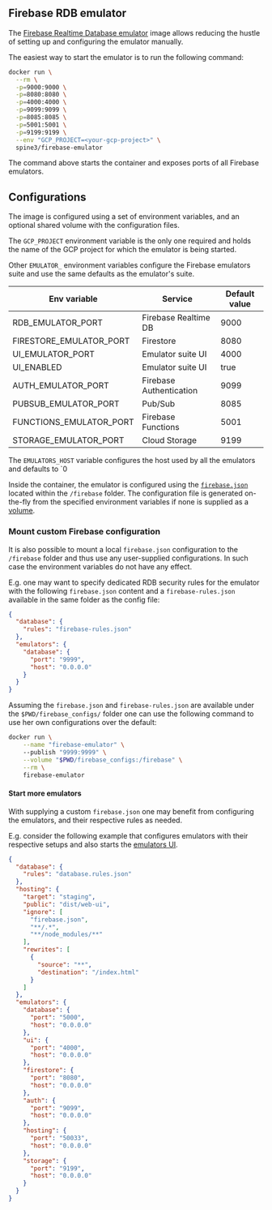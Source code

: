 Firebase RDB emulator
---------

The [Firebase Realtime Database emulator][emulator] image allows reducing the hustle of setting up 
and configuring the emulator manually.

The easiest way to start the emulator is to run the following command:

```bash
docker run \
  --rm \
  -p=9000:9000 \
  -p=8080:8080 \
  -p=4000:4000 \
  -p=9099:9099 \
  -p=8085:8085 \
  -p=5001:5001 \
  -p=9199:9199 \
  --env "GCP_PROJECT=<your-gcp-project>" \
  spine3/firebase-emulator
```

The command above starts the container and exposes ports of all Firebase emulators.

## Configurations

The image is configured using a set of environment variables, and an optional shared volume with
the configuration files.

The `GCP_PROJECT` environment variable is the only one required and holds the name of the
GCP project for which the emulator is being started.

Other `EMULATOR_` environment variables configure the Firebase emulators suite and use
the same defaults as the emulator's suite.

| Env variable            | Service                 | Default value |
|-------------------------|-------------------------|---------------|
| RDB_EMULATOR_PORT       | Firebase Realtime DB    | 9000          |
| FIRESTORE_EMULATOR_PORT | Firestore               | 8080          |
| UI_EMULATOR_PORT        | Emulator suite UI       | 4000          |
| UI_ENABLED              | Emulator suite UI       | true          |
| AUTH_EMULATOR_PORT      | Firebase Authentication | 9099          |
| PUBSUB_EMULATOR_PORT    | Pub/Sub                 | 8085          |
| FUNCTIONS_EMULATOR_PORT | Firebase Functions      | 5001          |
| STORAGE_EMULATOR_PORT   | Cloud Storage           | 9199          |

The `EMULATORS_HOST` variable configures the host used by all the emulators and defaults to `0

Inside the container, the emulator is configured using the [`firebase.json`][firebase-config] 
located within the `/firebase` folder. The configuration file is generated on-the-fly from the
specified environment variables if none is supplied as a [volume][docker-volume].

### Mount custom Firebase configuration

It is also possible to mount a local `firebase.json` configuration to the `/firebase` folder and 
thus use any user-supplied configurations. In such case the environment variables do not have
any effect.

E.g. one may want to specify dedicated RDB security rules for the emulator with the following
`firebase.json` content and a `firebase-rules.json` available in the same folder as the config
file:

```json
{
  "database": {
    "rules": "firebase-rules.json"
  },
  "emulators": {
    "database": {
      "port": "9999",
      "host": "0.0.0.0"
    }
  }
}
```

Assuming the `firebase.json` and `firebase-rules.json` are available under the 
`$PWD/firebase_configs/` folder one can use the following command to use her own configurations 
over the default:

```bash
docker run \
    --name "firebase-emulator" \    
    --publish "9999:9999" \
    --volume "$PWD/firebase_configs:/firebase" \
    --rm \
    firebase-emulator
```

#### Start more emulators

With supplying a custom `firebase.json` one may benefit from configuring the emulators, and their 
respective rules as needed.

E.g. consider the following example that configures emulators with their respective setups
and also starts the [emulators UI][emulator-ui].

```json firebase.json
{
  "database": {
    "rules": "database.rules.json"
  },
  "hosting": {
    "target": "staging",
    "public": "dist/web-ui",
    "ignore": [
      "firebase.json",
      "**/.*",
      "**/node_modules/**"
    ],
    "rewrites": [
      {
        "source": "**",
        "destination": "/index.html"
      }
    ]
  },
  "emulators": {
    "database": {
      "port": "5000",
      "host": "0.0.0.0"
    },
    "ui": {
      "port": "4000",
      "host": "0.0.0.0"
    },
    "firestore": {
      "port": "8080",
      "host": "0.0.0.0"
    },
    "auth": {
      "port": "9099",
      "host": "0.0.0.0"
    },
    "hosting": {
      "port": "50033",
      "host": "0.0.0.0"
    },
    "storage": {
      "port": "9199",
      "host": "0.0.0.0"
    }
  }
}
```

[emulator]: https://firebase.google.com/docs/emulator-suite/connect_rtdb
[firebase-config]: https://firebase.google.com/docs/cli#the_firebasejson_file
[emulator-ui]: https://firebase.google.com/docs/emulator-suite
[docker-volume]: https://docs.docker.com/storage/volumes/
